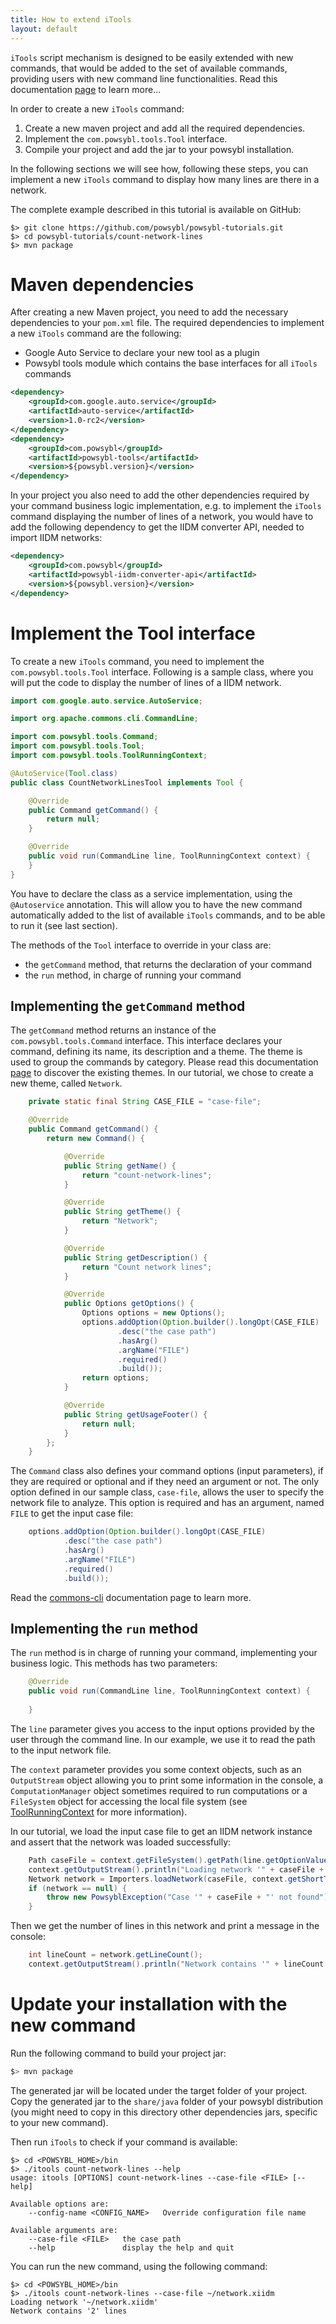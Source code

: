 ```yaml
---
title: How to extend iTools
layout: default
---
```


`iTools` script mechanism is designed to be easily extended with new commands, that would be added to the set of
available commands, providing users with new command line functionalities. Read this documentation [page](../../tools/index.md)
to learn more...

In order to create a new `iTools` command:
1. Create a new maven project and add all the required dependencies.
2. Implement the `com.powsybl.tools.Tool` interface.
3. Compile your project and add the jar to your powsybl installation.

In the following sections we will see how, following these steps, you can implement a new `iTools` command to display
how many lines are there in a network.

The complete example described in this tutorial is available on GitHub:
```shell
$> git clone https://github.com/powsybl/powsybl-tutorials.git
$> cd powsybl-tutorials/count-network-lines
$> mvn package
``` 

# Maven dependencies

After creating a new Maven project, you need to add the necessary dependencies to your `pom.xml` file. The required
dependencies to implement a new `iTools` command are the following:
- Google Auto Service to declare your new tool as a plugin
- Powsybl tools module which contains the base interfaces for all `iTools` commands

```xml
<dependency>
    <groupId>com.google.auto.service</groupId>
    <artifactId>auto-service</artifactId>
    <version>1.0-rc2</version>
</dependency>
<dependency>
    <groupId>com.powsybl</groupId>
    <artifactId>powsybl-tools</artifactId>
    <version>${powsybl.version}</version>
</dependency>
```

In your project you also need to add the other dependencies required by your command business logic implementation, e.g.
to implement the `iTools` command displaying the number of lines of a network, you would have to add the following
dependency to get the IIDM converter API, needed to import IIDM networks:

```xml
<dependency>
    <groupId>com.powsybl</groupId>
    <artifactId>powsybl-iidm-converter-api</artifactId>
    <version>${powsybl.version}</version>
</dependency>
```

# Implement the Tool interface

To create a new `iTools` command, you need to implement the `com.powsybl.tools.Tool` interface. Following is a sample
class, where you will put the code to display the number of lines of a IIDM network.

```java
import com.google.auto.service.AutoService;

import org.apache.commons.cli.CommandLine;

import com.powsybl.tools.Command;
import com.powsybl.tools.Tool;
import com.powsybl.tools.ToolRunningContext;

@AutoService(Tool.class)
public class CountNetworkLinesTool implements Tool {

    @Override
    public Command getCommand() {
        return null;
    }

    @Override
    public void run(CommandLine line, ToolRunningContext context) {
    }
}
```

You have to declare the class as a service implementation, using the `@Autoservice` annotation. This will allow you to
have the new command automatically added to the list of available `iTools` commands, and to be able to run it (see last
section).

The methods of the `Tool` interface to override in your class are:
- the `getCommand` method, that returns the declaration of your command
- the `run` method, in charge of running your command

## Implementing the `getCommand` method
The `getCommand` method returns an instance of the `com.powsybl.tools.Command` interface. This interface declares your
command, defining its name, its description and a theme. The theme is used to group the commands by category. Please read
this documentation [page](../../tools/index.md#available-commands) to discover the existing
themes. In our tutorial, we chose to create a new theme, called `Network`.
                      
```java
    private static final String CASE_FILE = "case-file";

    @Override
    public Command getCommand() {
        return new Command() {

            @Override
            public String getName() {
                return "count-network-lines";
            }

            @Override
            public String getTheme() {
                return "Network";
            }

            @Override
            public String getDescription() {
                return "Count network lines";
            }

            @Override
            public Options getOptions() {
                Options options = new Options();
                options.addOption(Option.builder().longOpt(CASE_FILE)
                        .desc("the case path")
                        .hasArg()
                        .argName("FILE")
                        .required()
                        .build());             
                return options;
            }

            @Override
            public String getUsageFooter() {
                return null;
            }
        };
    }
```

The `Command` class also defines your command options (input parameters), if they are required or optional and if they
need an argument or not. The only option defined in our sample class, `case-file`, allows the user to specify the network
file to analyze. This option is required and has an argument, named `FILE` to get the input case file:
```java
    options.addOption(Option.builder().longOpt(CASE_FILE)
            .desc("the case path")
            .hasArg()
            .argName("FILE")
            .required()
            .build());  

```
Read the [commons-cli](https://www.javadoc.io/doc/commons-cli/commons-cli/) documentation page
to learn more.

## Implementing the `run` method
The `run` method is in charge of running your command, implementing your business logic. This methods has two parameters:
```java
    @Override
    public void run(CommandLine line, ToolRunningContext context) {
    
    }
```

The `line` parameter gives you access to the input options provided by the user through the command line. In our example,
we use it to read the path to the input network file.

The `context` parameter provides you some context objects, such as an `OutputStream` object allowing you to print some
information in the console, a `ComputationManager` object sometimes required to run computations or a `FileSystem`
object for accessing the local file system (see [ToolRunningContext](https://www.javadoc.io/doc/powsybl-core/powsybl-core/)
for more information).

In our tutorial, we load the input case file to get an IIDM network instance and assert that the network was loaded
successfully:
```java
    Path caseFile = context.getFileSystem().getPath(line.getOptionValue(CASE_FILE));
    context.getOutputStream().println("Loading network '" + caseFile + "'");
    Network network = Importers.loadNetwork(caseFile, context.getShortTimeExecutionComputationManager(), ImportConfig.load(), null);
    if (network == null) {
        throw new PowsyblException("Case '" + caseFile + "' not found");
    }
```

Then we get the number of lines in this network and print a message in the console:
```java
    int lineCount = network.getLineCount();
    context.getOutputStream().println("Network contains '" + lineCount + "' lines");
```

# Update your installation with the new command

Run the following command to build your project jar:
```bash
$> mvn package
```

The generated jar will be located under the target folder of your project. Copy the generated jar to the `share/java`
folder of your powsybl distribution (you might need to copy in this directory other dependencies jars, specific to your
new command).

Then run `iTools` to check if your command is available:
```shell
$> cd <POWSYBL_HOME>/bin
$> ./itools count-network-lines --help
usage: itools [OPTIONS] count-network-lines --case-file <FILE> [--help]

Available options are:
    --config-name <CONFIG_NAME>   Override configuration file name

Available arguments are:
    --case-file <FILE>   the case path
    --help               display the help and quit
```

You can run the new command, using the following command:
```shell
$> cd <POWSYBL_HOME>/bin
$> ./itools count-network-lines --case-file ~/network.xiidm
Loading network '~/network.xiidm'
Network contains '2' lines
```
